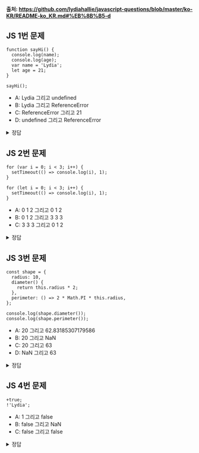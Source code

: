 #### 출처: https://github.com/lydiahallie/javascript-questions/blob/master/ko-KR/README-ko_KR.md#%EB%8B%B5-d

## JS 1번 문제

```
function sayHi() {
  console.log(name);
  console.log(age);
  var name = 'Lydia';
  let age = 21;
}

sayHi();
```

- A: Lydia 그리고 undefined
- B: Lydia 그리고 ReferenceError
- C: ReferenceError 그리고 21
- D: undefined 그리고 ReferenceError

<details>
<summary>정답</summary>
<div>

답: D

호이스팅 과 스코프에 관한 문제,

var 과 let 의 차이점을 명확하게 알아야한다.

var 와 같은 경우 에는 전역함수로 name 변수를 선언 한다. 하지만 실제로 위에서는 name 의 변수는
정의되지 않았기 때문에, undefined 로 출력한다.

let (const) 도 같이 호이스팅이 발생하지만, var 와 다르게 변수를 선언(초기화) 하기 전에는 접근이 불가능
Temporal Dead Zone(TDZ) 이 발생합니다. 그래서 변수가 선언되기 전 변수에 접근하려고 하면, JavaScript는 ReferenceError를 반환합니다.

` TDZ:선언 전에 변수를 사용하는 것을 비 허용하는 개념상의 공간입니다.`

</div>
</details>

## JS 2번 문제

```
for (var i = 0; i < 3; i++) {
  setTimeout(() => console.log(i), 1);
}

for (let i = 0; i < 3; i++) {
  setTimeout(() => console.log(i), 1);
}
```

- A: 0 1 2 그리고 0 1 2
- B: 0 1 2 그리고 3 3 3
- C: 3 3 3 그리고 0 1 2

<details>
<summary>정답</summary>
<div>

답: C

var 와 let 의 차이, 그리고 setTimeout 이라는 콜백함수 에 대한 정보

var 는 전역함수의 특성상 JavaScript 의 이벤트 큐 때문에 setTimeout의 콜백 함수는 루프가 실행된 후에 호출한다.
그러는중에 i 는 계속 ++ 되기 때문에 최종적으로 i 3 을 출력한다.

let 블록 스코프 이며 각각을 실행하는동안 i는 새로운 값을 가지며 각각의 값을 스코프 안에서 있기 떄문에
0 1 2 를 출력한다.

### 이러한 이유때문에 대부분 var 를 지양하고 프로젝트에서 사용하지 않는것이다.

</div>
</details>

## JS 3번 문제

```
const shape = {
  radius: 10,
  diameter() {
    return this.radius * 2;
  },
  perimeter: () => 2 * Math.PI * this.radius,
};

console.log(shape.diameter());
console.log(shape.perimeter());
```

- A: 20 그리고 62.83185307179586
- B: 20 그리고 NaN
- C: 20 그리고 63
- D: NaN 그리고 63

<details>
<summary>정답</summary>
<div>

답: B

함수의 종류 차이 function vs () =>

화살표 함수는 this 키워드를 일반함수와 다르게 스코프 안에서 찻기 때문에 radius 가 존재 하지 않는다.

</div>
</details>

## JS 4번 문제

```
+true;
!'Lydia';
```

- A: 1 그리고 false
- B: false 그리고 NaN
- C: false 그리고 false
<details>
<summary>정답</summary>
<div>

답: A

자바스크립트에서는 '' = false , true = 1 값이기 때문에
+true 는 +1 ,!'Lydia' 는 !true 이기때문에

답은 A

</div>
</details>
